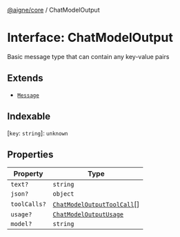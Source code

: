 [@aigne/core](../wiki/Home) / ChatModelOutput

# Interface: ChatModelOutput

Basic message type that can contain any key-value pairs

## Extends

- [`Message`](../wiki/TypeAlias.Message)

## Indexable

\[`key`: `string`\]: `unknown`

## Properties

| Property                            | Type                                                                     |
| ----------------------------------- | ------------------------------------------------------------------------ |
| <a id="text"></a> `text?`           | `string`                                                                 |
| <a id="json"></a> `json?`           | `object`                                                                 |
| <a id="toolcalls"></a> `toolCalls?` | [`ChatModelOutputToolCall`](../wiki/Interface.ChatModelOutputToolCall)[] |
| <a id="usage"></a> `usage?`         | [`ChatModelOutputUsage`](../wiki/Interface.ChatModelOutputUsage)         |
| <a id="model"></a> `model?`         | `string`                                                                 |
